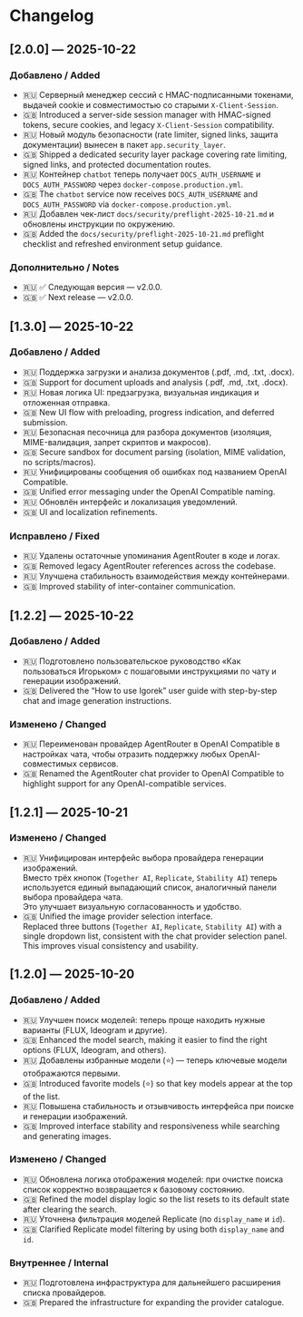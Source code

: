 # Changelog

## [2.0.0] — 2025-10-22
### Добавлено / Added
- 🇷🇺 Серверный менеджер сессий с HMAC-подписанными токенами, выдачей cookie и совместимостью со старыми `X-Client-Session`.
- 🇬🇧 Introduced a server-side session manager with HMAC-signed tokens, secure cookies, and legacy `X-Client-Session` compatibility.
- 🇷🇺 Новый модуль безопасности (rate limiter, signed links, защита документации) вынесен в пакет `app.security_layer`.
- 🇬🇧 Shipped a dedicated security layer package covering rate limiting, signed links, and protected documentation routes.
- 🇷🇺 Контейнер `chatbot` теперь получает `DOCS_AUTH_USERNAME` и `DOCS_AUTH_PASSWORD` через `docker-compose.production.yml`.
- 🇬🇧 The `chatbot` service now receives `DOCS_AUTH_USERNAME` and `DOCS_AUTH_PASSWORD` via `docker-compose.production.yml`.
- 🇷🇺 Добавлен чек-лист `docs/security/preflight-2025-10-21.md` и обновлены инструкции по окружению.
- 🇬🇧 Added the `docs/security/preflight-2025-10-21.md` preflight checklist and refreshed environment setup guidance.

### Дополнительно / Notes
- 🇷🇺 ✅ Следующая версия — v2.0.0.
- 🇬🇧 ✅ Next release — v2.0.0.

## [1.3.0] — 2025-10-22
### Добавлено / Added
- 🇷🇺 Поддержка загрузки и анализа документов (.pdf, .md, .txt, .docx).
- 🇬🇧 Support for document uploads and analysis (.pdf, .md, .txt, .docx).
- 🇷🇺 Новая логика UI: предзагрузка, визуальная индикация и отложенная отправка.
- 🇬🇧 New UI flow with preloading, progress indication, and deferred submission.
- 🇷🇺 Безопасная песочница для разбора документов (изоляция, MIME-валидация, запрет скриптов и макросов).
- 🇬🇧 Secure sandbox for document parsing (isolation, MIME validation, no scripts/macros).
- 🇷🇺 Унифицированы сообщения об ошибках под названием OpenAI Compatible.
- 🇬🇧 Unified error messaging under the OpenAI Compatible naming.
- 🇷🇺 Обновлён интерфейс и локализация уведомлений.
- 🇬🇧 UI and localization refinements.

### Исправлено / Fixed
- 🇷🇺 Удалены остаточные упоминания AgentRouter в коде и логах.
- 🇬🇧 Removed legacy AgentRouter references across the codebase.
- 🇷🇺 Улучшена стабильность взаимодействия между контейнерами.
- 🇬🇧 Improved stability of inter-container communication.

## [1.2.2] — 2025-10-22
### Добавлено / Added
- 🇷🇺 Подготовлено пользовательское руководство «Как пользоваться Игорьком» с пошаговыми инструкциями по чату и генерации изображений.
- 🇬🇧 Delivered the “How to use Igorek” user guide with step-by-step chat and image generation instructions.

### Изменено / Changed
- 🇷🇺 Переименован провайдер AgentRouter в OpenAI Compatible в настройках чата, чтобы отразить поддержку любых OpenAI-совместимых сервисов.
- 🇬🇧 Renamed the AgentRouter chat provider to OpenAI Compatible to highlight support for any OpenAI-compatible services.

## [1.2.1] — 2025-10-21
### Изменено / Changed
- 🇷🇺 Унифицирован интерфейс выбора провайдера генерации изображений.  
  Вместо трёх кнопок (`Together AI`, `Replicate`, `Stability AI`) теперь используется единый выпадающий список, аналогичный панели выбора провайдера чата.  
  Это улучшает визуальную согласованность и удобство.
- 🇬🇧 Unified the image provider selection interface.  
  Replaced three buttons (`Together AI`, `Replicate`, `Stability AI`) with a single dropdown list, consistent with the chat provider selection panel.  
  This improves visual consistency and usability.

## [1.2.0] — 2025-10-20
### Добавлено / Added
- 🇷🇺 Улучшен поиск моделей: теперь проще находить нужные варианты (FLUX, Ideogram и другие).
- 🇬🇧 Enhanced the model search, making it easier to find the right options (FLUX, Ideogram, and others).
- 🇷🇺 Добавлены избранные модели (⭐) — теперь ключевые модели отображаются первыми.
- 🇬🇧 Introduced favorite models (⭐) so that key models appear at the top of the list.
- 🇷🇺 Повышена стабильность и отзывчивость интерфейса при поиске и генерации изображений.
- 🇬🇧 Improved interface stability and responsiveness while searching and generating images.

### Изменено / Changed
- 🇷🇺 Обновлена логика отображения моделей: при очистке поиска список корректно возвращается к базовому состоянию.
- 🇬🇧 Refined the model display logic so the list resets to its default state after clearing the search.
- 🇷🇺 Уточнена фильтрация моделей Replicate (по `display_name` и `id`).
- 🇬🇧 Clarified Replicate model filtering by using both `display_name` and `id`.

### Внутреннее / Internal
- 🇷🇺 Подготовлена инфраструктура для дальнейшего расширения списка провайдеров.
- 🇬🇧 Prepared the infrastructure for expanding the provider catalogue.
